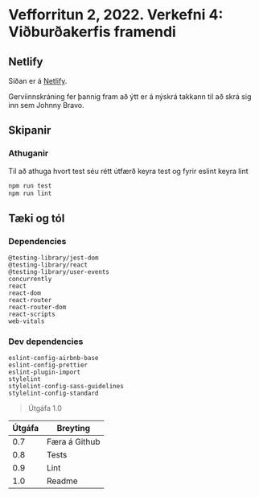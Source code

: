 # Vefforritun 2, 2022. Verkefni 4: Viðburðakerfis framendi

## Netlify

Síðan er á [Netlify](https://taupe-swan-89af09.netlify.app).

Gerviinnskráning fer þannig fram að ýtt er á nýskrá takkann til að skrá sig inn sem Johnny Bravo.

## Skipanir

### Athuganir

Til að athuga hvort test séu rétt útfærð keyra test og fyrir eslint keyra lint

```bash
npm run test
npm run lint
```

## Tæki og tól

### Dependencies

```
@testing-library/jest-dom
@testing-library/react 
@testing-library/user-events
concurrently
react
react-dom
react-router
react-router-dom
react-scripts
web-vitals
```

### Dev dependencies

```
eslint-config-airbnb-base
eslint-config-prettier
eslint-plugin-import
stylelint
stylelint-config-sass-guidelines
stylelint-config-standard
```

> Útgáfa 1.0

| Útgáfa | Breyting        |
| ------ | --------------- |
| 0.7    | Færa á Github   |
| 0.8    | Tests           |
| 0.9    | Lint            |
| 1.0    | Readme          |
